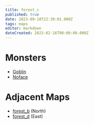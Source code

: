 ```yaml
---
title: forest_c
published: true
date: 2023-09-10T22:39:01.000Z
tags: maps
editor: markdown
dateCreated: 2023-02-16T00:00:00.000Z
---
```



# Monsters
 * [Goblin](/monsters/goblin)
 * [Noface](/monsters/noface)

# Adjacent Maps
 * [forest_b](/maps/forest_b) (North)
 * [forest_d](/maps/forest_d) (East)
